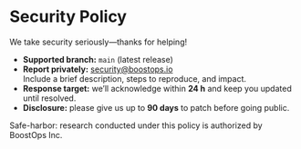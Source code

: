 # Security Policy

We take security seriously—thanks for helping!

- **Supported branch:** `main` (latest release)
- **Report privately:** security@boostops.io  
  Include a brief description, steps to reproduce, and impact.
- **Response target:** we’ll acknowledge within **24 h** and keep you updated until resolved.
- **Disclosure:** please give us up to **90 days** to patch before going public.

Safe-harbor: research conducted under this policy is authorized by BoostOps Inc.
